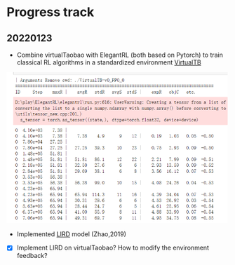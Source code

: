 # Progress track

## 20220123
+ Combine virtualTaobao with ElegantRL (both based on Pytorch) to train classical RL algorithms in a standardized environment [VirtualTB](https://arxiv.org/pdf/1805.10000.pdf)

![ppo on VirtualTB](./results/ppo_vTB.png)
</br>

+ Implemented [LIRD](https://arxiv.org/abs/1801.00209) model (Zhao,2019)
+ [x] Implement LIRD on virtualTaobao? How to modify the environment feedback?